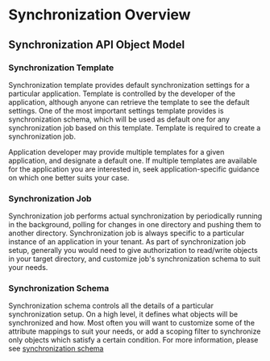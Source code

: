 # Synchronization Overview

## Synchronization API Object Model

### Synchronization Template

Synchronization template provides default synchronization settings for a particular application. Template is controlled by the developer of the application, although anyone can retrieve the template to see the default settings. One of the most important settings template provides is synchronization schema, which will be used as default one for any synchronization job based on this template. Template is required to create a synchronization job.

Application developer may provide multiple templates for a given application, and designate a default one. If multiple templates are available for the application you are interested in, seek application-specific guidance on which one better suits your case.

### Synchronization Job

Synchronization job performs actual synchronization by periodically running in the background, polling for changes in one directory and pushing them to another directory. Synchronization job is always specific to a particular instance of an application in your tenant. As part of synchronization job setup, generally you would need to give authorization to read/write objects in your target directory, and customize job's synchronization schema to suit your needs.

### Synchronization Schema

Synchronization schema controls all the details of a particular synchronization setup. On a high level, it defines what objects will be synchronized and how. Most often you will want to customize some of the attribute mappings to suit your needs, or add a scoping filter to synchronize only objects which satisfy a certain condition. For more information, please see [synchronization schema](synchronization-schema-overview.md)